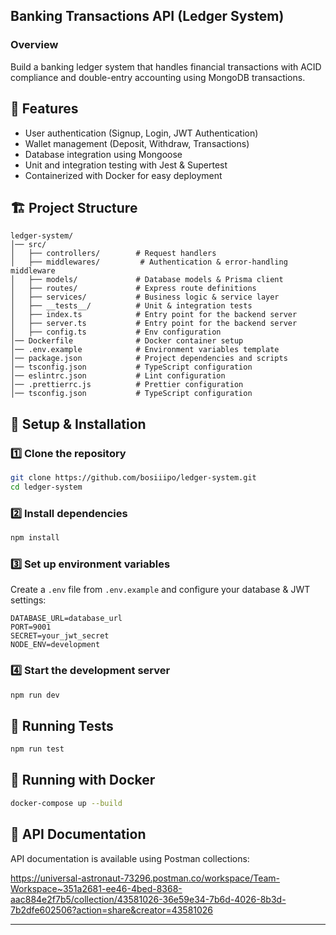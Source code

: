 ## Banking Transactions API (Ledger System)

### Overview

Build a banking ledger system that handles financial transactions with ACID compliance and double-entry accounting using MongoDB transactions.


## 🚀 Features
- User authentication (Signup, Login, JWT Authentication)
- Wallet management (Deposit, Withdraw, Transactions)
- Database integration using Mongoose
- Unit and integration testing with Jest & Supertest
- Containerized with Docker for easy deployment

## 🏗️ Project Structure
```
ledger-system/
│── src/
│   ├── controllers/        # Request handlers
│   ├── middlewares/         # Authentication & error-handling middleware
│   ├── models/             # Database models & Prisma client
│   ├── routes/             # Express route definitions
│   ├── services/           # Business logic & service layer
│   ├── __tests__/          # Unit & integration tests
│   ├── index.ts            # Entry point for the backend server
│   ├── server.ts           # Entry point for the backend server
│   ├── config.ts           # Env configuration
│── Dockerfile              # Docker container setup
│── .env.example            # Environment variables template
│── package.json            # Project dependencies and scripts
│── tsconfig.json           # TypeScript configuration
│── eslintrc.json           # Lint configuration
│── .prettierrc.js          # Prettier configuration
│── tsconfig.json           # TypeScript configuration

```

## 🔧 Setup & Installation
### 1️⃣ Clone the repository
```sh
git clone https://github.com/bosiiipo/ledger-system.git
cd ledger-system
```

### 2️⃣ Install dependencies
```sh
npm install
```

### 3️⃣ Set up environment variables
Create a `.env` file from `.env.example` and configure your database & JWT settings:
```env
DATABASE_URL=database_url
PORT=9001
SECRET=your_jwt_secret
NODE_ENV=development
```

### 4️⃣ Start the development server
```sh
npm run dev
```

## 🧪 Running Tests
```sh
npm run test
```

## 🐳 Running with Docker
```sh
docker-compose up --build
```

## 📖 API Documentation
API documentation is available using Postman collections:


https://universal-astronaut-73296.postman.co/workspace/Team-Workspace~351a2681-ee46-4bed-8368-aac884e2f7b5/collection/43581026-36e59e34-7b6d-4026-8b3d-7b2dfe602506?action=share&creator=43581026

---
